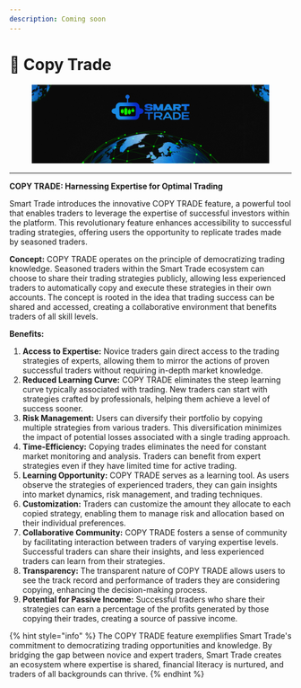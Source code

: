 ```yaml
---
description: Coming soon
---
```


# 🔄 Copy Trade

<figure><img src="../.gitbook/assets/covergitbook (1).png" alt=""><figcaption></figcaption></figure>

***

**COPY TRADE: Harnessing Expertise for Optimal Trading**

Smart Trade introduces the innovative COPY TRADE feature, a powerful tool that enables traders to leverage the expertise of successful investors within the platform. This revolutionary feature enhances accessibility to successful trading strategies, offering users the opportunity to replicate trades made by seasoned traders.

**Concept:** COPY TRADE operates on the principle of democratizing trading knowledge. Seasoned traders within the Smart Trade ecosystem can choose to share their trading strategies publicly, allowing less experienced traders to automatically copy and execute these strategies in their own accounts. The concept is rooted in the idea that trading success can be shared and accessed, creating a collaborative environment that benefits traders of all skill levels.

**Benefits:**

1. **Access to Expertise:** Novice traders gain direct access to the trading strategies of experts, allowing them to mirror the actions of proven successful traders without requiring in-depth market knowledge.
2. **Reduced Learning Curve:** COPY TRADE eliminates the steep learning curve typically associated with trading. New traders can start with strategies crafted by professionals, helping them achieve a level of success sooner.
3. **Risk Management:** Users can diversify their portfolio by copying multiple strategies from various traders. This diversification minimizes the impact of potential losses associated with a single trading approach.
4. **Time-Efficiency:** Copying trades eliminates the need for constant market monitoring and analysis. Traders can benefit from expert strategies even if they have limited time for active trading.
5. **Learning Opportunity:** COPY TRADE serves as a learning tool. As users observe the strategies of experienced traders, they can gain insights into market dynamics, risk management, and trading techniques.
6. **Customization:** Traders can customize the amount they allocate to each copied strategy, enabling them to manage risk and allocation based on their individual preferences.
7. **Collaborative Community:** COPY TRADE fosters a sense of community by facilitating interaction between traders of varying expertise levels. Successful traders can share their insights, and less experienced traders can learn from their strategies.
8. **Transparency:** The transparent nature of COPY TRADE allows users to see the track record and performance of traders they are considering copying, enhancing the decision-making process.
9. **Potential for Passive Income:** Successful traders who share their strategies can earn a percentage of the profits generated by those copying their trades, creating a source of passive income.

{% hint style="info" %}
The COPY TRADE feature exemplifies Smart Trade's commitment to democratizing trading opportunities and knowledge. By bridging the gap between novice and expert traders, Smart Trade creates an ecosystem where expertise is shared, financial literacy is nurtured, and traders of all backgrounds can thrive.
{% endhint %}

